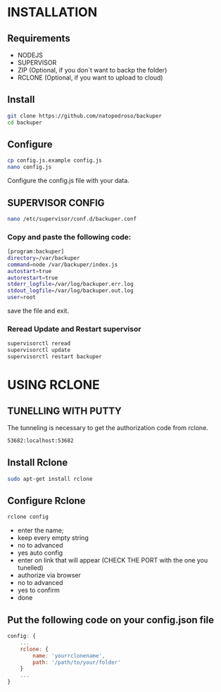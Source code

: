 # INSTALLATION

## Requirements
- NODEJS
- SUPERVISOR
- ZIP (Optional, if you don´t want to backp the folder)
- RCLONE (Optional, if you want to upload to cloud)

## Install
```bash
git clone https://github.com/natopedroso/backuper
cd backuper
```

## Configure
```bash
cp config.js.example config.js
nano config.js
```
Configure the config.js file with your data.

## SUPERVISOR CONFIG
```bash
nano /etc/supervisor/conf.d/backuper.conf
```

### Copy and paste the following code:
```bash
[program:backuper]
directory=/var/backuper
command=node /var/backuper/index.js
autostart=true
autorestart=true
stderr_logfile=/var/log/backuper.err.log
stdout_logfile=/var/log/backuper.out.log
user=root
```
save the file and exit.

### Reread Update and Restart supervisor
```bash
supervisorctl reread
supervisorctl update
supervisorctl restart backuper
```

# USING RCLONE

## TUNELLING WITH PUTTY
The tunneling is necessary to get the authorization code from rclone.
```bash
53682:localhost:53682
```

## Install Rclone
```bash
sudo apt-get install rclone
```


## Configure Rclone
```bash
rclone config
```
- enter the name;
- keep every empty string
- no to advanced
- yes auto config 
- enter on link that will appear (CHECK THE PORT with the one you tunelled)
- authorize via browser
- no to advanced
- yes to confirm
- done

## Put the following code on your config.json file
```javascript
config: {
    ...
    rclone: {
        name: 'yourrclonename',
        path: '/path/to/your/folder'
    }
    ...
}
```






